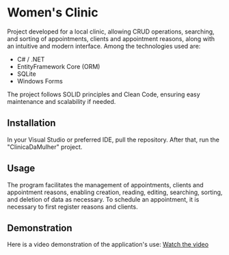 # Women's Clinic

Project developed for a local clinic, allowing CRUD operations, searching, and sorting of appointments, clients and appointment reasons, along with an intuitive and modern interface. Among the technologies used are:
- C# / .NET
- EntityFramework Core (ORM)
- SQLite
- Windows Forms

The project follows SOLID principles and Clean Code, ensuring easy maintenance and scalability if needed.

## Installation

In your Visual Studio or preferred IDE, pull the repository. After that, run the "ClinicaDaMulher" project.

## Usage

The program facilitates the management of appointments, clients and appointment reasons, enabling creation, reading, editing, searching, sorting, and deletion of data as necessary. To schedule an appointment, it is necessary to first register reasons and clients.

## Demonstration

Here is a video demonstration of the application's use:
[Watch the video](https://youtu.be/6vFmhOXRRKM)
